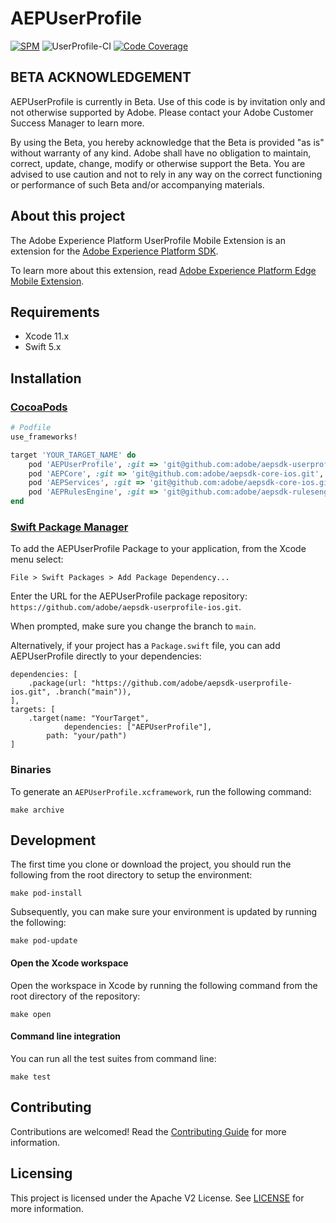 # AEPUserProfile

<!--
on [![Cocoapods](https://img.shields.io/cocoapods/v/AEPCore.svg?color=orange&label=AEPCore&logo=apple&logoColor=white)](https://cocoapods.org/pods/AEPUserprofile)
-->
[![SPM](https://img.shields.io/badge/SPM-Supported-orange.svg?logo=apple&logoColor=white)](https://swift.org/package-manager/)
![UserProfile-CI](https://github.com/adobe/aepsdk-userprofile-ios/workflows/UserProfile-CI/badge.svg)
[![Code Coverage](https://img.shields.io/codecov/c/github/adobe/aepsdk-userprofile-ios/master.svg?logo=codecov)](https://codecov.io/gh/adobe/aepsdk-userprofile-ios/branch/master)


## BETA ACKNOWLEDGEMENT

AEPUserProfile is currently in Beta. Use of this code is by invitation only and not otherwise supported by Adobe. Please contact your Adobe Customer Success Manager to learn more.

By using the Beta, you hereby acknowledge that the Beta is provided "as is" without warranty of any kind. Adobe shall have no obligation to maintain, correct, update, change, modify or otherwise support the Beta. You are advised to use caution and not to rely in any way on the correct functioning or performance of such Beta and/or accompanying materials.

## About this project

The Adobe Experience Platform UserProfile Mobile Extension is an extension for the [Adobe Experience Platform SDK](https://github.com/Adobe-Marketing-Cloud/acp-sdks).

To learn more about this extension, read [Adobe Experience Platform Edge Mobile Extension](https://aep-sdks.gitbook.io/docs/using-mobile-extensions/profile).

## Requirements
- Xcode 11.x
- Swift 5.x

## Installation

### [CocoaPods](https://guides.cocoapods.org/using/using-cocoapods.html)

```ruby
# Podfile
use_frameworks!

target 'YOUR_TARGET_NAME' do
    pod 'AEPUserProfile', :git => 'git@github.com:adobe/aepsdk-userprofile-ios.git', :branch => 'main'
    pod 'AEPCore', :git => 'git@github.com:adobe/aepsdk-core-ios.git', :branch => 'main'
    pod 'AEPServices', :git => 'git@github.com:adobe/aepsdk-core-ios.git', :branch => 'main'
    pod 'AEPRulesEngine', :git => 'git@github.com:adobe/aepsdk-rulesengine-ios.git', :branch => 'main'
end
```

### [Swift Package Manager](https://github.com/apple/swift-package-manager)

To add the AEPUserProfile Package to your application, from the Xcode menu select:

`File > Swift Packages > Add Package Dependency...`

Enter the URL for the AEPUserProfile package repository: `https://github.com/adobe/aepsdk-userprofile-ios.git`.

When prompted, make sure you change the branch to `main`. 

Alternatively, if your project has a `Package.swift` file, you can add AEPUserProfile directly to your dependencies:

```
dependencies: [
    .package(url: "https://github.com/adobe/aepsdk-userprofile-ios.git", .branch("main")),
],
targets: [
    .target(name: "YourTarget",
            dependencies: ["AEPUserProfile"],
	    path: "your/path")
]
```

### Binaries

To generate an `AEPUserProfile.xcframework`, run the following command:

```
make archive
```

## Development

The first time you clone or download the project, you should run the following from the root directory to setup the environment:

~~~
make pod-install
~~~

Subsequently, you can make sure your environment is updated by running the following:

~~~
make pod-update
~~~

#### Open the Xcode workspace
Open the workspace in Xcode by running the following command from the root directory of the repository:

~~~
make open
~~~

#### Command line integration

You can run all the test suites from command line:

~~~
make test
~~~

## Contributing

Contributions are welcomed! Read the [Contributing Guide](./.github/CONTRIBUTING.md) for more information.

## Licensing

This project is licensed under the Apache V2 License. See [LICENSE](LICENSE) for more information.

